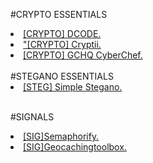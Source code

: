 #CRYPTO ESSENTIALS 
<br>
<li><a href="https://www.dcode.fr/">[CRYPTO] DCODE.</a></li>
<li><a href="https://cryptii.com/">"[CRYPTO] Cryptii.</a></li>
<li><a href="https://gchq.github.io/CyberChef">[CRYPTO] GCHQ CyberChef.</a></li>
<br>
#STEGANO ESSENTIALS
<br>
<li><a href="https://stylesuxx.github.io/steganography/">[STEG] Simple Stegano.</a></li>
<br>

#SIGNALS
<br>
<li><a href="http://www.semaphorify.info/">[SIG]Semaphorify.</a></li>
<li><a href="https://www.geocachingtoolbox.com">[SIG]Geocachingtoolbox.</a></li>

